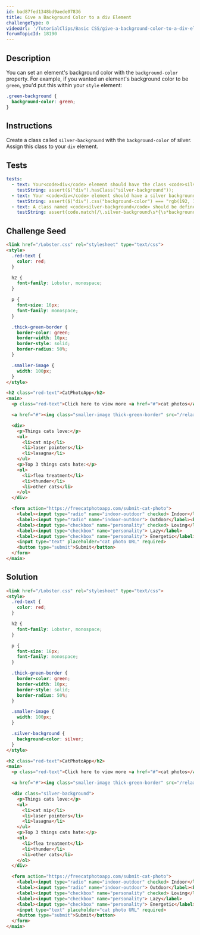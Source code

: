 ```yaml
---
id: bad87fed1348bd9aede07836
title: Give a Background Color to a div Element
challengeType: 0
videoUrl: '/TutorialClips/Basic CSS/give-a-background-color-to-a-div-element.webm'
forumTopicId: 18190
---
```


## Description
<section id='description'>
You can set an element's background color with the <code>background-color</code> property.
For example, if you wanted an element's background color to be <code>green</code>, you'd put this within your <code>style</code> element:

```css
.green-background {
  background-color: green;
}
```

</section>

## Instructions
<section id='instructions'>
Create a class called <code>silver-background</code> with the <code>background-color</code> of silver. Assign this class to your <code>div</code> element.
</section>

## Tests
<section id='tests'>

```yml
tests:
  - text: Your<code>div</code> element should have the class <code>silver-background</code>.
    testString: assert($("div").hasClass("silver-background"));
  - text: Your <code>div</code> element should have a silver background.
    testString: assert($("div").css("background-color") === "rgb(192, 192, 192)");
  - text: A class named <code>silver-background</code> should be defined within the <code>style</code> element and the value of <code>silver</code> should be assigned to the <code>background-color</code> property.
    testString: assert(code.match(/\.silver-background\s*{\s*background-color:\s*silver;\s*}/));

```

</section>

## Challenge Seed
<section id='challengeSeed'>

<div id='html-seed'>

```html
<link href="/Lobster.css" rel="stylesheet" type="text/css">
<style>
  .red-text {
    color: red;
  }

  h2 {
    font-family: Lobster, monospace;
  }

  p {
    font-size: 16px;
    font-family: monospace;
  }

  .thick-green-border {
    border-color: green;
    border-width: 10px;
    border-style: solid;
    border-radius: 50%;
  }

  .smaller-image {
    width: 100px;
  }
</style>

<h2 class="red-text">CatPhotoApp</h2>
<main>
  <p class="red-text">Click here to view more <a href="#">cat photos</a>.</p>

  <a href="#"><img class="smaller-image thick-green-border" src="/relaxing-cat.jpg" alt="A cute orange cat lying on its back."></a>

  <div>
    <p>Things cats love:</p>
    <ul>
      <li>cat nip</li>
      <li>laser pointers</li>
      <li>lasagna</li>
    </ul>
    <p>Top 3 things cats hate:</p>
    <ol>
      <li>flea treatment</li>
      <li>thunder</li>
      <li>other cats</li>
    </ol>
  </div>

  <form action="https://freecatphotoapp.com/submit-cat-photo">
    <label><input type="radio" name="indoor-outdoor" checked> Indoor</label>
    <label><input type="radio" name="indoor-outdoor"> Outdoor</label><br>
    <label><input type="checkbox" name="personality" checked> Loving</label>
    <label><input type="checkbox" name="personality"> Lazy</label>
    <label><input type="checkbox" name="personality"> Energetic</label><br>
    <input type="text" placeholder="cat photo URL" required>
    <button type="submit">Submit</button>
  </form>
</main>
```

</div>



</section>

## Solution
<section id='solution'>

```html
<link href="/Lobster.css" rel="stylesheet" type="text/css">
<style>
  .red-text {
    color: red;
  }

  h2 {
    font-family: Lobster, monospace;
  }

  p {
    font-size: 16px;
    font-family: monospace;
  }

  .thick-green-border {
    border-color: green;
    border-width: 10px;
    border-style: solid;
    border-radius: 50%;
  }

  .smaller-image {
    width: 100px;
  }

  .silver-background {
    background-color: silver;
  }
</style>

<h2 class="red-text">CatPhotoApp</h2>
<main>
  <p class="red-text">Click here to view more <a href="#">cat photos</a>.</p>

  <a href="#"><img class="smaller-image thick-green-border" src="/relaxing-cat.jpg" alt="A cute orange cat lying on its back."></a>

  <div class="silver-background">
    <p>Things cats love:</p>
    <ul>
      <li>cat nip</li>
      <li>laser pointers</li>
      <li>lasagna</li>
    </ul>
    <p>Top 3 things cats hate:</p>
    <ol>
      <li>flea treatment</li>
      <li>thunder</li>
      <li>other cats</li>
    </ol>
  </div>

  <form action="https://freecatphotoapp.com/submit-cat-photo">
    <label><input type="radio" name="indoor-outdoor" checked> Indoor</label>
    <label><input type="radio" name="indoor-outdoor"> Outdoor</label><br>
    <label><input type="checkbox" name="personality" checked> Loving</label>
    <label><input type="checkbox" name="personality"> Lazy</label>
    <label><input type="checkbox" name="personality"> Energetic</label><br>
    <input type="text" placeholder="cat photo URL" required>
    <button type="submit">Submit</button>
  </form>
</main>
```

</section>
